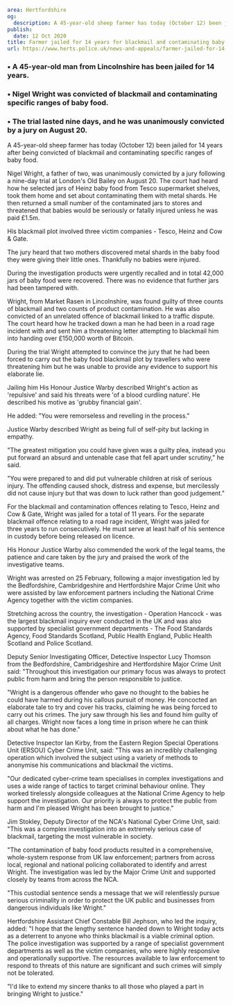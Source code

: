 ```yaml
area: Hertfordshire
og:
  description: A 45-year-old sheep farmer has today (October 12) been jailed for 14 years after being convicted of blackmail and contaminating specific ranges of baby food.
publish:
  date: 12 Oct 2020
title: Farmer jailed for 14 years for blackmail and contaminating baby food
url: https://www.herts.police.uk/news-and-appeals/farmer-jailed-for-14-years-for-blackmail-and-contaminating-baby-food-0733
```

### • A 45-year-old man from Lincolnshire has been jailed for 14 years.

### • Nigel Wright was convicted of blackmail and contaminating specific ranges of baby food.

### • The trial lasted nine days, and he was unanimously convicted by a jury on August 20.

A 45-year-old sheep farmer has today (October 12) been jailed for 14 years after being convicted of blackmail and contaminating specific ranges of baby food.

Nigel Wright, a father of two, was unanimously convicted by a jury following a nine-day trial at London's Old Bailey on August 20. The court had heard how he selected jars of Heinz baby food from Tesco supermarket shelves, took them home and set about contaminating them with metal shards. He then returned a small number of the contaminated jars to stores and threatened that babies would be seriously or fatally injured unless he was paid £1.5m.

His blackmail plot involved three victim companies - Tesco, Heinz and Cow & Gate.

The jury heard that two mothers discovered metal shards in the baby food they were giving their little ones. Thankfully no babies were injured.

During the investigation products were urgently recalled and in total 42,000 jars of baby food were recovered. There was no evidence that further jars had been tampered with.

Wright, from Market Rasen in Lincolnshire, was found guilty of three counts of blackmail and two counts of product contamination. He was also convicted of an unrelated offence of blackmail linked to a traffic dispute. The court heard how he tracked down a man he had been in a road rage incident with and sent him a threatening letter attempting to blackmail him into handing over £150,000 worth of Bitcoin.

During the trial Wright attempted to convince the jury that he had been forced to carry out the baby food blackmail plot by travellers who were threatening him but he was unable to provide any evidence to support his elaborate lie.

Jailing him His Honour Justice Warby described Wright's action as 'repulsive' and said his threats were 'of a blood curdling nature'. He described his motive as 'grubby financial gain'.

He added: "You were remorseless and revelling in the process."

Justice Warby described Wright as being full of self-pity but lacking in empathy.

"The greatest mitigation you could have given was a guilty plea, instead you put forward an absurd and untenable case that fell apart under scrutiny," he said.

"You were prepared to and did put vulnerable children at risk of serious injury. The offending caused shock, distress and expense, but mercilessly did not cause injury but that was down to luck rather than good judgement."

For the blackmail and contamination offences relating to Tesco, Heinz and Cow & Gate, Wright was jailed for a total of 11 years. For the separate blackmail offence relating to a road rage incident, Wright was jailed for three years to run consecutively. He must serve at least half of his sentence in custody before being released on licence.

His Honour Justice Warby also commended the work of the legal teams, the patience and care taken by the jury and praised the work of the investigative teams.

Wright was arrested on 25 February, following a major investigation led by the Bedfordshire, Cambridgeshire and Hertfordshire Major Crime Unit who were assisted by law enforcement partners including the National Crime Agency together with the victim companies.

Stretching across the country, the investigation - Operation Hancock - was the largest blackmail inquiry ever conducted in the UK and was also supported by specialist government departments - The Food Standards Agency, Food Standards Scotland, Public Health England, Public Health Scotland and Police Scotland.

Deputy Senior Investigating Officer, Detective Inspector Lucy Thomson from the Bedfordshire, Cambridgeshire and Hertfordshire Major Crime Unit said: "Throughout this investigation our primary focus was always to protect public from harm and bring the person responsible to justice.

"Wright is a dangerous offender who gave no thought to the babies he could have harmed during his callous pursuit of money. He concocted an elaborate tale to try and cover his tracks, claiming he was being forced to carry out his crimes. The jury saw through his lies and found him guilty of all charges. Wright now faces a long time in prison where he can think about what he has done."

Detective Inspector Ian Kirby, from the Eastern Region Special Operations Unit (ERSOU) Cyber Crime Unit, said: "This was an incredibly challenging operation which involved the subject using a variety of methods to anonymise his communications and blackmail the victims.

"Our dedicated cyber-crime team specialises in complex investigations and uses a wide range of tactics to target criminal behaviour online. They worked tirelessly alongside colleagues at the National Crime Agency to help support the investigation. Our priority is always to protect the public from harm and I'm pleased Wright has been brought to justice."

Jim Stokley, Deputy Director of the NCA's National Cyber Crime Unit, said: "This was a complex investigation into an extremely serious case of blackmail, targeting the most vulnerable in society.

"The contamination of baby food products resulted in a comprehensive, whole-system response from UK law enforcement; partners from across local, regional and national policing collaborated to identify and arrest Wright. The investigation was led by the Major Crime Unit and supported closely by teams from across the NCA.

"This custodial sentence sends a message that we will relentlessly pursue serious criminality in order to protect the UK public and businesses from dangerous individuals like Wright."

Hertfordshire Assistant Chief Constable Bill Jephson, who led the inquiry, added: "I hope that the lengthy sentence handed down to Wright today acts as a deterrent to anyone who thinks blackmail is a viable criminal option. The police investigation was supported by a range of specialist government departments as well as the victim companies, who were highly responsive and operationally supportive. The resources available to law enforcement to respond to threats of this nature are significant and such crimes will simply not be tolerated.

"I'd like to extend my sincere thanks to all those who played a part in bringing Wright to justice."
